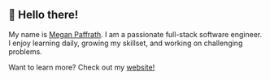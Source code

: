 ## 👋 Hello there!

My name is [Megan Paffrath](http://meganpaffrath.com). I am a passionate full-stack software engineer. I enjoy learning daily, growing my skillset, and working on challenging problems.

Want to learn more? Check out my [website!](https://meganpaffrath.com)
